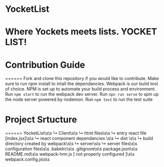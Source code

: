 # YocketList
Where Yockets meets lists. YOCKET LIST!
======

# Contribution Guide
======
Fork and clone this repository if you would like to contribute. 
Make sure to run npm install to intall the dependancies. 
Webpack is our build tool of choice. NPM is set up to automate your build process and environment.
Run `npm start` to run the webpack dev server. Run `npn run serve` to spin up the node server powered by nodemon.
Run `npm test` to run the test suite

# Project Srtucture
======
YocketList\s\s
↳ Client\s\s
  ↳ html files\s\s
  ↳ entry react file [index.jsx]\s\s
  ↳ react component dependancies \s\s
↳ dist \s\s
  ↳ build directory created by webpack\s\s
↳ server\s\s
  ↳ server files\s\s
configuration files\s\s
.babelrc\s\s
.gitignore\s\s
package.json\s\s
README.md\s\s
webpack-hmr.js  [ not properly configured ]\s\s
webpack.config.js\s\s
  
